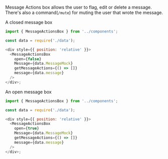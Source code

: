Message Actions box allows the user to flag, edit or delete a message.
There's also a command(`/mute`) for muting the user that wrote the message.

A closed message box

```js
import { MessageActionsBox } from '../components';

const data = require('./data');

<div style={{ position: 'relative' }}>
  <MessageActionsBox
    open={false}
    Message={data.MessageMock}
    getMessageActions={() => []}
    message={data.message}
  />
</div>;
```

An open message box

```js
import { MessageActionsBox } from '../components';

const data = require('./data');

<div style={{ position: 'relative' }}>
  <MessageActionsBox
    open={true}
    Message={data.MessageMock}
    getMessageActions={() => []}
    message={data.message}
  />
</div>;
```
